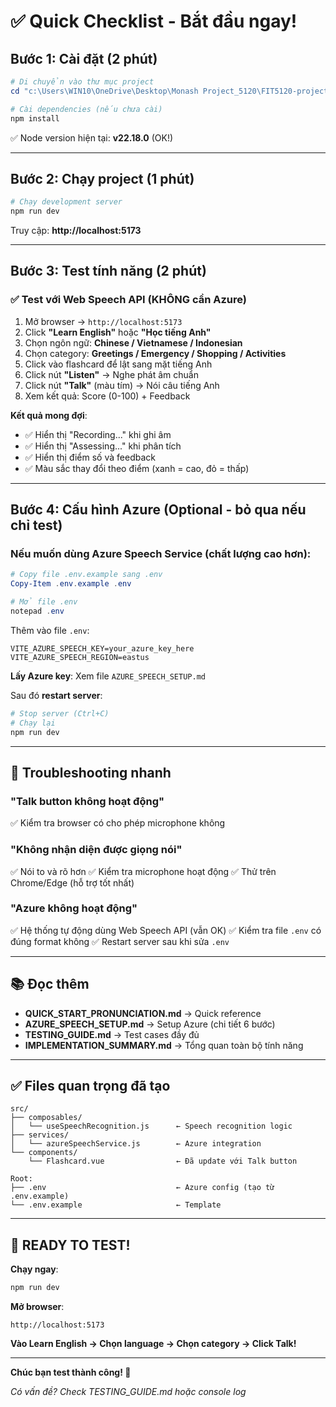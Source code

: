 # ✅ Quick Checklist - Bắt đầu ngay!

## Bước 1: Cài đặt (2 phút)

```powershell
# Di chuyển vào thư mục project
cd "c:\Users\WIN10\OneDrive\Desktop\Monash Project_5120\FIT5120-project\FrontEnd_FIT5120"

# Cài dependencies (nếu chưa cài)
npm install
```

✅ Node version hiện tại: **v22.18.0** (OK!)

---

## Bước 2: Chạy project (1 phút)

```powershell
# Chạy development server
npm run dev
```

Truy cập: **http://localhost:5173**

---

## Bước 3: Test tính năng (2 phút)

### ✅ Test với Web Speech API (KHÔNG cần Azure)

1. Mở browser → `http://localhost:5173`
2. Click **"Learn English"** hoặc **"Học tiếng Anh"**
3. Chọn ngôn ngữ: **Chinese / Vietnamese / Indonesian**
4. Chọn category: **Greetings / Emergency / Shopping / Activities**
5. Click vào flashcard để lật sang mặt tiếng Anh
6. Click nút **"Listen"** → Nghe phát âm chuẩn
7. Click nút **"Talk"** (màu tím) → Nói câu tiếng Anh
8. Xem kết quả: Score (0-100) + Feedback

**Kết quả mong đợi**:
- ✅ Hiển thị "Recording..." khi ghi âm
- ✅ Hiển thị "Assessing..." khi phân tích
- ✅ Hiển thị điểm số và feedback
- ✅ Màu sắc thay đổi theo điểm (xanh = cao, đỏ = thấp)

---

## Bước 4: Cấu hình Azure (Optional - bỏ qua nếu chỉ test)

### Nếu muốn dùng Azure Speech Service (chất lượng cao hơn):

```powershell
# Copy file .env.example sang .env
Copy-Item .env.example .env

# Mở file .env
notepad .env
```

Thêm vào file `.env`:
```env
VITE_AZURE_SPEECH_KEY=your_azure_key_here
VITE_AZURE_SPEECH_REGION=eastus
```

**Lấy Azure key**: Xem file `AZURE_SPEECH_SETUP.md`

Sau đó **restart server**:
```powershell
# Stop server (Ctrl+C)
# Chạy lại
npm run dev
```

---

## 🎯 Troubleshooting nhanh

### "Talk button không hoạt động"
✅ Kiểm tra browser có cho phép microphone không

### "Không nhận diện được giọng nói"
✅ Nói to và rõ hơn
✅ Kiểm tra microphone hoạt động
✅ Thử trên Chrome/Edge (hỗ trợ tốt nhất)

### "Azure không hoạt động"
✅ Hệ thống tự động dùng Web Speech API (vẫn OK)
✅ Kiểm tra file `.env` có đúng format không
✅ Restart server sau khi sửa `.env`

---

## 📚 Đọc thêm

- **QUICK_START_PRONUNCIATION.md** → Quick reference
- **AZURE_SPEECH_SETUP.md** → Setup Azure (chi tiết 6 bước)
- **TESTING_GUIDE.md** → Test cases đầy đủ
- **IMPLEMENTATION_SUMMARY.md** → Tổng quan toàn bộ tính năng

---

## ✅ Files quan trọng đã tạo

```
src/
├── composables/
│   └── useSpeechRecognition.js      ← Speech recognition logic
├── services/
│   └── azureSpeechService.js        ← Azure integration
└── components/
    └── Flashcard.vue                ← Đã update với Talk button

Root:
├── .env                             ← Azure config (tạo từ .env.example)
└── .env.example                     ← Template
```

---

## 🚀 READY TO TEST!

**Chạy ngay**:
```powershell
npm run dev
```

**Mở browser**:
```
http://localhost:5173
```

**Vào Learn English → Chọn language → Chọn category → Click Talk!**

---

**Chúc bạn test thành công! 🎉**

*Có vấn đề? Check TESTING_GUIDE.md hoặc console log*
